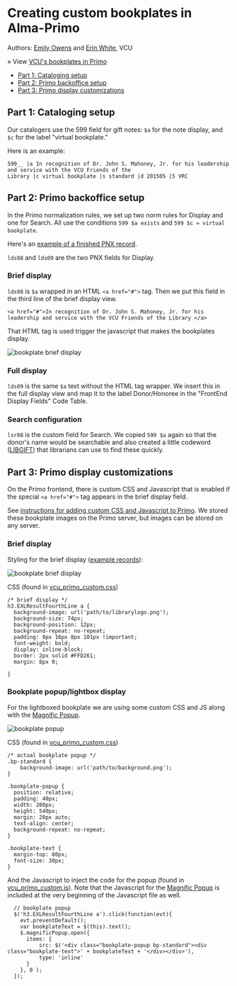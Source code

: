# Creating custom bookplates in Alma-Primo

Authors: [Emily Owens](mailto:eaowens@vcu.edu) and [Erin White](mailto:erwhite@vcu.edu), VCU

&raquo; View [VCU's bookplates in Primo](http://search.library.vcu.edu/primo_library/libweb/action/dlSearch.do?institution=VCU&vid=VCU&search_scope=all_scope&dym=true&query=any,contains,libgift)

 - [Part 1: Cataloging setup](#part-1-cataloging-setup)
 - [Part 2: Primo backoffice setup](#part-2-primo-backoffice-setup)
 - [Part 3: Primo display customizations](#part-3-primo-display-customizations)

## Part 1: Cataloging setup

Our catalogers use the 599 field for gift notes: `$a` for the note display, and `$c` for the label "virtual bookplate." 

Here is an example:

```
599__ |a In recognition of Dr. John S. Mahoney, Jr. for his leadership and service with the VCU Friends of the 
Library |c virtual bookplate |s standard |d 201505 |5 VRC
```
## Part 2: Primo backoffice setup
In the Primo normalization rules, we set up two norm rules for Display and one for Search. All use the conditions `599 $a exists` and `599 $c = virtual bookplate`.

Here's an [example of a finished PNX record](http://goo.gl/M5anVG).

`lds08` and `lds09` are the two PNX fields for Display. 

### Brief display
`lds08` is `$a` wrapped in an HTML `<a href="#">` tag. Then we put this field in the third line of the brief display view. 

```
<a href="#">In recognition of Dr. John S. Mahoney, Jr. for his leadership and service with the VCU Friends of the Library </a>
```

That HTML tag is used trigger the javascript that makes the bookplates display.

![bookplate brief display](http://vculibraries.github.io/alma-primo-customizations/readme-images/bookplate-briefdisplay.png)

### Full display
`lds09` is the same `$a` text without the HTML tag wrapper. We insert this in the full display view and map it to the label Donor/Honoree in the "FrontEnd Display Fields" Code Table.

### Search configuration
`lsr08` is the custom field for Search. We copied `599 $a` again so that the donor's name would be searchable and also created a little codeword ([LIBGIFT](http://search.library.vcu.edu/primo_library/libweb/action/dlSearch.do?institution=VCU&vid=VCU&search_scope=all_scope&dym=true&query=any,contains,libgift)) that librarians can use to find these quickly.

## Part 3: Primo display customizations

On the Primo frontend, there is custom CSS and Javascript that is enabled if  the special `<a href="#">` tag appears in the brief display field. 

See [instructions for adding custom CSS and Javascript to Primo](updating-themes.md). We stored these bookplate images on the Primo server, but images can be stored on any server.

### Brief display 

Styling for the brief display ([example records](http://search.library.vcu.edu/primo_library/libweb/action/dlSearch.do?institution=VCU&vid=VCU&search_scope=all_scope&dym=true&query=any,contains,libgift)):

![bookplate brief display](http://vculibraries.github.io/alma-primo-customizations/readme-images/bookplate-briefdisplay.png)

CSS (found in [vcu_primo_custom.css](primo/vcu_primo_custom.css))

```
/* brief display */
h3.EXLResultFourthLine a {
  background-image: url('path/to/librarylogo.png');
  background-size: 74px;
  background-position: 12px;
  background-repeat: no-repeat;
  padding: 9px 16px 8px 101px !important;
  font-weight: bold;
  display: inline-block;
  border: 2px solid #FFD261;
  margin: 8px 0;

}
```
### Bookplate popup/lightbox display

For the lightboxed bookplate we are using some custom CSS and JS along with the [Magnific Popup](http://dimsemenov.com/plugins/magnific-popup/).

![bookplate popup](http://vculibraries.github.io/alma-primo-customizations/readme-images/bookplate-popup.png)

CSS (found in [vcu_primo_custom.css](primo/vcu_primo_custom.css))

```
/* actual bookplate popup */
.bp-standard {
    background-image: url('path/to/background.png');
}

.bookplate-popup {
  position: relative;
  padding: 40px;
  width: 280px;
  height: 540px;
  margin: 20px auto;
  text-align: center;
  background-repeat: no-repeat;
}

.bookplate-text {
  margin-top: 80px;
  font-size: 30px;
}
```

And the Javascript to inject the code for the popup (found in [vcu_primo_custom.js](primo/vcu_primo_custom.js)). Note that the Javascript for the [Magnific Popup](http://dimsemenov.com/plugins/magnific-popup/) is included at the very beginning of the Javascript file as well.

```
  // bookplate popup
  $('h3.EXLResultFourthLine a').click(function(evt){
    evt.preventDefault();
    var bookplateText = $(this).text();
    $.magnificPopup.open({
      items: {
          src: $('<div class="bookplate-popup bp-standard"><div class="bookplate-text">' + bookplateText + '</div></div>'),
          type: 'inline'
      }
    }, 0 );
  });
```




